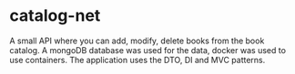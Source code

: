 # catalog-net

A small API where you can add, modify, delete books from the book catalog. 
A mongoDB database was used for the data, docker was used to use containers. 
The application uses the DTO, DI and MVC patterns. 
